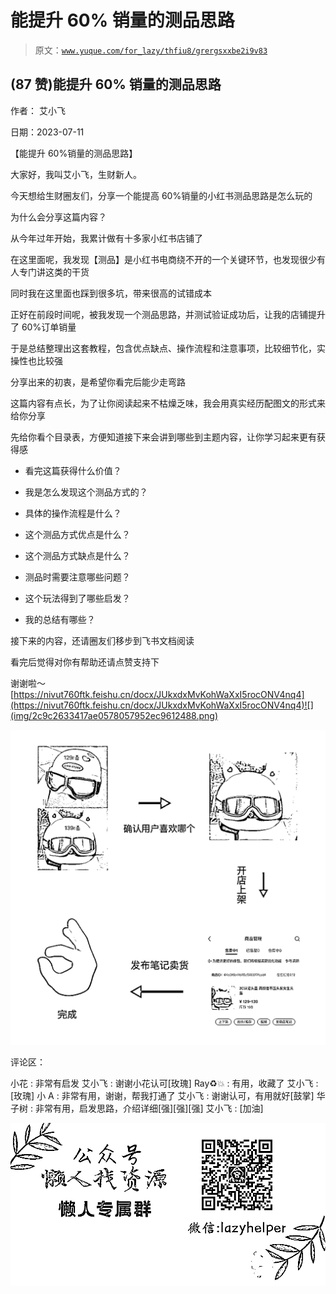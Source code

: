 # 能提升 60% 销量的测品思路

> 原文：[`www.yuque.com/for_lazy/thfiu8/grergsxxbe2i9v83`](https://www.yuque.com/for_lazy/thfiu8/grergsxxbe2i9v83)



## (87 赞)能提升 60% 销量的测品思路 

作者： 艾小飞 

日期：2023-07-11 

【能提升 60%销量的测品思路】 

大家好，我叫艾小飞，生财新人。 

今天想给生财圈友们，分享一个能提高 60%销量的小红书测品思路是怎么玩的 

为什么会分享这篇内容？ 

从今年过年开始，我累计做有十多家小红书店铺了 

在这里面呢，我发现【测品】是小红书电商绕不开的一个关键环节，也发现很少有人专门讲这类的干货 

同时我在这里面也踩到很多坑，带来很高的试错成本 

正好在前段时间呢，被我发现一个测品思路，并测试验证成功后，让我的店铺提升了 60%订单销量 

于是总结整理出这套教程，包含优点缺点、操作流程和注意事项，比较细节化，实操性也比较强 

分享出来的初衷，是希望你看完后能少走弯路 

这篇内容有点长，为了让你阅读起来不枯燥乏味，我会用真实经历配图文的形式来给你分享 

先给你看个目录表，方便知道接下来会讲到哪些到主题内容，让你学习起来更有获得感 

+   看完这篇获得什么价值？ 

+   我是怎么发现这个测品方式的？ 

+   具体的操作流程是什么？ 

+   这个测品方式优点是什么？ 

+   这个测品方式缺点是什么？ 

+   测品时需要注意哪些问题？ 

+   这个玩法得到了哪些启发？ 

+   我的总结有哪些？ 

接下来的内容，还请圈友们移步到飞书文档阅读 

看完后觉得对你有帮助还请点赞支持下 

谢谢啦～[https://nivut760ftk.feishu.cn/docx/JUkxdxMvKohWaXxI5rocONV4nq4](https://nivut760ftk.feishu.cn/docx/JUkxdxMvKohWaXxI5rocONV4nq4)![](img/2c9c2633417ae0578057952ec9612488.png) 

![](img/270d4a2a2fe3c12ff0bf57ef2ea6beaa.png) 

评论区： 

小花 : 非常有启发 艾小飞 : 谢谢小花认可[玫瑰] Ray♻️💥 : 有用，收藏了 艾小飞 : [玫瑰] 小 A : 非常有用，谢谢，帮我打通了 艾小飞 : 谢谢认可，有用就好[鼓掌] 华子树 : 非常有用，启发思路，介绍详细[强][强][强] 艾小飞 : [加油] 

![](img/894d30a529e7c37bcd3392323c99941c.png)  